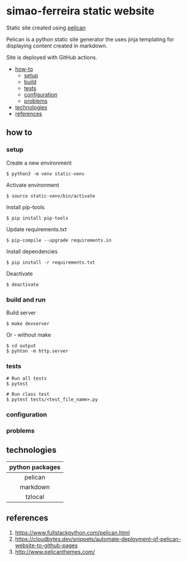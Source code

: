 # simao-ferreira static website

Static site created using [pelican](https://docs.getpelican.com/en/4.7.1/index.html)

Pelican is a python static site generator the uses jinja templating for displaying content created in markdown.

Site is deployed with GitHub actions.

- [how-to](#how-to)
    - [setup](#setup)
    - [build](#build-and-run)
    - [tests](#tests)
    - [configuration](#configuration)
    - [problems](#problems)
- [technologies](#technologies)
- [references](#references)

## how to

### setup

Create a new environment

```shell
$ python3 -m venv static-venv
```

Activate environment

```shell
$ source static-venv/bin/activate
```

Install pip-tools

```shell
$ pip install pip-tools
```

Update requirements.txt

```shell
$ pip-compile --upgrade requirements.in
```

Install dependencies

```shell
$ pip install -r requirements.txt
```

Deactivate

```shell
$ deactivate
```

### build and run

Build server

```shell
$ make devserver
```

Or - without make

```shell
$ cd output
$ pyhton -m http.server
``` 

### tests

```shell
# Run all tests
$ pytest

# Run class test
$ pytest tests/<test_file_name>.py
```

### configuration

### problems

## technologies

|    python packages     |
| :-------------: |
|pelican|
|markdown|
|tzlocal|

## references

1. https://www.fullstackpython.com/pelican.html
2. https://cloudbytes.dev/snippets/automate-deployment-of-pelican-website-to-github-pages
3. http://www.pelicanthemes.com/